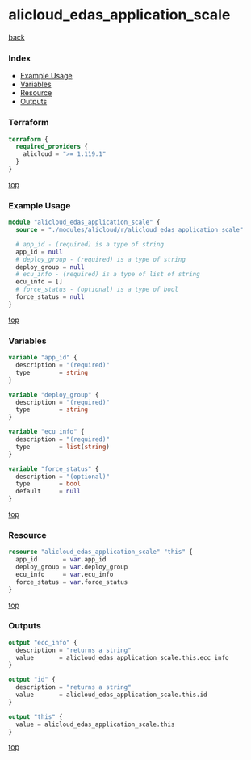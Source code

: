 # alicloud_edas_application_scale

[back](../alicloud.md)

### Index

- [Example Usage](#example-usage)
- [Variables](#variables)
- [Resource](#resource)
- [Outputs](#outputs)

### Terraform

```terraform
terraform {
  required_providers {
    alicloud = ">= 1.119.1"
  }
}
```

[top](#index)

### Example Usage

```terraform
module "alicloud_edas_application_scale" {
  source = "./modules/alicloud/r/alicloud_edas_application_scale"

  # app_id - (required) is a type of string
  app_id = null
  # deploy_group - (required) is a type of string
  deploy_group = null
  # ecu_info - (required) is a type of list of string
  ecu_info = []
  # force_status - (optional) is a type of bool
  force_status = null
}
```

[top](#index)

### Variables

```terraform
variable "app_id" {
  description = "(required)"
  type        = string
}

variable "deploy_group" {
  description = "(required)"
  type        = string
}

variable "ecu_info" {
  description = "(required)"
  type        = list(string)
}

variable "force_status" {
  description = "(optional)"
  type        = bool
  default     = null
}
```

[top](#index)

### Resource

```terraform
resource "alicloud_edas_application_scale" "this" {
  app_id       = var.app_id
  deploy_group = var.deploy_group
  ecu_info     = var.ecu_info
  force_status = var.force_status
}
```

[top](#index)

### Outputs

```terraform
output "ecc_info" {
  description = "returns a string"
  value       = alicloud_edas_application_scale.this.ecc_info
}

output "id" {
  description = "returns a string"
  value       = alicloud_edas_application_scale.this.id
}

output "this" {
  value = alicloud_edas_application_scale.this
}
```

[top](#index)